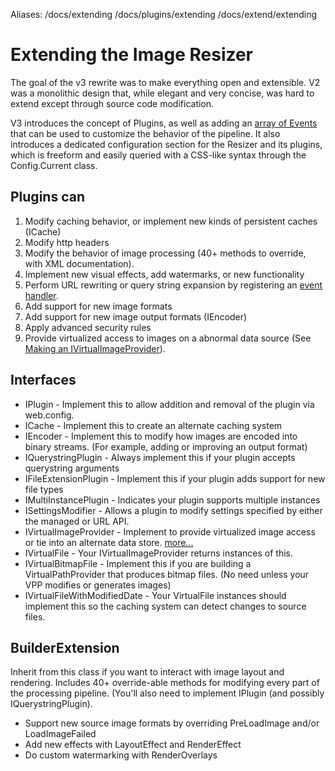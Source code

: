 Aliases: /docs/extending /docs/plugins/extending /docs/extend/extending 

# Extending the Image Resizer

The goal of the v3 rewrite was to make everything open and extensible. V2 was a monolithic design that, while elegant and very concise, was hard to extend except through source code modification.

V3 introduces the concept of Plugins, as well as adding an [array of Events](/docs/events) that can be used to customize the behavior of the pipeline.
It also introduces a dedicated configuration section for the Resizer and its plugins, which is freeform and easily queried with a CSS-like syntax through the Config.Current class.

## Plugins can

1.  Modify caching behavior, or implement new kinds of persistent caches (ICache)
2.  Modify http headers
3.  Modify the behavior of image processing (40+ methods to override, with XML documentation).
4.  Implement new visual effects, add watermarks, or new functionality
5.  Perform URL rewriting or query string expansion by registering an [event handler](/docs/events).
6.  Add support for new image formats
7.  Add support for new image output formats (IEncoder)
8.  Apply advanced security rules
9.  Provide virtualized access to images on a abnormal data source (See [Making an IVirtualImageProvider](/docs/plugins/virtualimageprovider)).

## Interfaces

* IPlugin - Implement this to allow addition and removal of the plugin via web.config. 
* ICache - Implement this to create an alternate caching system
* IEncoder - Implement this to modify how images are encoded into binary streams. (For example, adding or improving an output format)
* IQuerystringPlugin - Always implement this if your plugin accepts querystring arguments
* IFileExtensionPlugin - Implement this if your plugin adds support for new file types
* IMultiInstancePlugin - Indicates your plugin supports multiple instances
* ISettingsModifier - Allows a plugin to modify settings specified by either the managed or URL API.
* IVirtualImageProvider - Implement to provide virtualized image access or tie into an alternate data store. [more...](/docs/plugins/virtualimageprovider)
* IVirtualFile - Your IVirtualImageProvider returns instances of this.
* IVirtualBitmapFile - Implement this if you are building a VirtualPathProvider that produces bitmap files. (No need unless your VPP modifies or generates images)
* IVirtualFileWithModifiedDate - Your VirtualFile instances should implement this so the caching system can detect changes to source files.

## BuilderExtension

Inherit from this class if you want to interact with image layout and rendering. Includes 40+ override-able methods for modifying every part of the processing pipeline.
(You'll also need to implement IPlugin (and possibly IQuerystringPlugin).

* Support new source image formats by overriding PreLoadImage and/or LoadImageFailed
* Add new effects with LayoutEffect and RenderEffect
* Do custom watermarking with RenderOverlays

